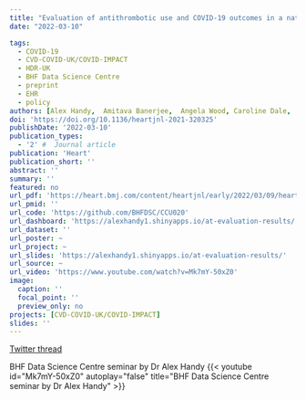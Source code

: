 ```yaml
---
title: "Evaluation of antithrombotic use and COVID-19 outcomes in a nationwide atrial fibrillation cohort"
date: "2022-03-10"

tags:
  - COVID-19
  - CVD-COVID-UK/COVID-IMPACT
  - HDR-UK
  - BHF Data Science Centre
  - preprint
  - EHR
  - policy
authors: [Alex Handy,  Amitava Banerjee,  Angela Wood, Caroline Dale,  Cathie Sudlow,  Christopher Tomlinson,  Daniel Bean,  Johan H Thygesen,  Mehrdad A Mizani,  Michail Katsoulis,  Rohan Takhar,  Sam Hollings,  Spiros Denaxas,  Venexia Walker,  Richard Dobson,  Reecha Sofat &  CVD-COVID-UK Consortium]
doi: 'https://doi.org/10.1136/heartjnl-2021-320325'
publishDate: '2022-03-10'
publication_types:
  - '2' #  Journal article
publication: 'Heart'
publication_short: ''
abstract: ''
summary: ''
featured: no
url_pdf: 'https://heart.bmj.com/content/heartjnl/early/2022/03/09/heartjnl-2021-320325.full.pdf'
url_pmid: ''
url_code: 'https://github.com/BHFDSC/CCU020'
url_dashboard: 'https://alexhandy1.shinyapps.io/at-evaluation-results/' # Doesn't display
url_dataset: ''
url_poster: ~
url_project: ~
url_slides: 'https://alexhandy1.shinyapps.io/at-evaluation-results/'
url_source: ~
url_video: 'https://www.youtube.com/watch?v=Mk7mY-50xZ0'
image:
  caption: ''
  focal_point: ''
  preview_only: no
projects: [CVD-COVID-UK/COVID-IMPACT]
slides: ''
---
```


[Twitter thread](https://twitter.com/tomlincr/status/1502310891227791370)  
  
BHF Data Science Centre seminar by Dr Alex Handy
{{< youtube id="Mk7mY-50xZ0" autoplay="false" title="BHF Data Science Centre seminar by Dr Alex Handy" >}}